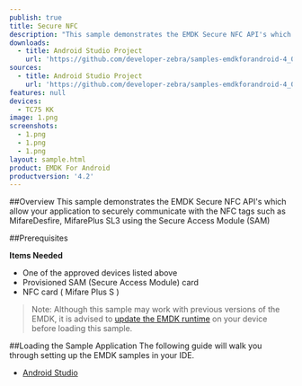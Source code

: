 ```yaml
---
publish: true
title: Secure NFC
description: "This sample demonstrates the EMDK Secure NFC API's which allow your application to securely communicate with the NFC tags such as MifareDesfire, MifarePlus SL3 using the Secure Access Module (SAM)"
downloads:
  - title: Android Studio Project
    url: 'https://github.com/developer-zebra/samples-emdkforandroid-4_0/archive/SecureNFCSample1.zip'
sources:
  - title: Android Studio Project
    url: 'https://github.com/developer-zebra/samples-emdkforandroid-4_0/tree/SecureNFCSample1'
features: null
devices:
  - TC75 KK
image: 1.png
screenshots:
  - 1.png
  - 1.png
  - 1.png
layout: sample.html
product: EMDK For Android
productversion: '4.2'
---
```



##Overview
This sample demonstrates the EMDK Secure NFC API's which allow your application to securely communicate with the NFC tags such as MifareDesfire, MifarePlus SL3 using the Secure Access Module (SAM)

##Prerequisites

**Items Needed**
* One of the approved devices listed above
* Provisioned SAM (Secure Access Module) card
* NFC card ( Mifare Plus S )

>Note: Although this sample may work with previous versions of the EMDK, it is advised to [update the EMDK runtime](../../guide/setupDevice/) on your device before loading this sample.



##Loading the Sample Application
The following guide will walk you through setting up the EMDK samples in your IDE.

* [Android Studio](/emdk-for-android/4-2/guide/emdksamples_androidstudio)















